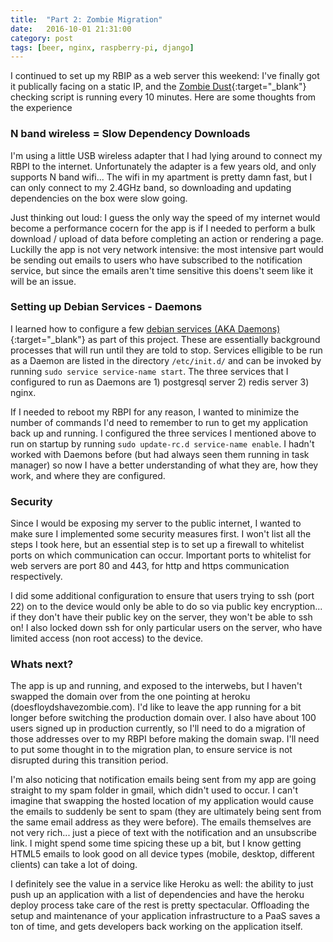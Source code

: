 ```yaml
---
title:  "Part 2: Zombie Migration"
date:   2016-10-01 21:31:00
category: post
tags: [beer, nginx, raspberry-pi, django]
---
```


I continued to set up my RBIP as a web server this weekend: I've finally got it publically facing on a static IP, and the [Zombie Dust][zd]{:target="_blank"} checking script is running every 10 minutes. Here are some thoughts from the experience

### N band wireless = Slow Dependency Downloads

I'm using a little USB wireless adapter that I had lying around to connect my RBPI to the internet. Unfortunately the adapter is a few years old, and only supports N band wifi... The wifi in my apartment is pretty damn fast, but I can only connect to my 2.4GHz band, so downloading and updating dependencies on the box were slow going.

Just thinking out loud: I guess the only way the speed of my internet would become a performance cocern for the app is if I needed to perform a bulk download / upload of data before completing an action or rendering a page. Luckilly the app is not very network intensive: the most intensive part would be sending out emails to users who have subscribed to the notification service, but since the emails aren't time sensitive this doens't seem like it will be an issue.

### Setting up Debian Services - Daemons

I learned how to configure a few [debian services (AKA Daemons)][daemon]{:target="_blank"} as part of this project. These are essentially background processes that will run until they are told to stop. Services elligible to be run as a Daemon are listed in the directory `/etc/init.d/` and can be invoked by running `sudo service service-name start`. The three services that I configured to run as Daemons are 1) postgresql server 2) redis server 3) nginx.

If I needed to reboot my RBPI for any reason, I wanted to minimize the number of commands I'd need to remember to run to get my application back up and running. I configured the three services I mentioned above to run on startup by running `sudo update-rc.d service-name enable`. I hadn't worked with Daemons before (but had always seen them running in task manager) so now I have a better understanding of what they are, how they work, and where they are configured.

### Security

Since I would be exposing my server to the public internet, I wanted to make sure I implemented some security measures first. I won't list all the steps I took here, but an essential step is to set up a firewall to whitelist ports on which communication can occur. Important ports to whitelist for web servers are port 80 and 443, for http and https communication respectively.

I did some additional configuration to ensure that users trying to ssh (port 22) on to the device would only be able to do so via public key encryption... if they don't have their public key on the server, they won't be able to ssh on! I also locked down ssh for only particular users on the server, who have limited access (non root access) to the device.

### Whats next?

The app is up and running, and exposed to the interwebs, but I haven't swapped the domain over from the one pointing at heroku (doesfloydshavezombie.com). I'd like to leave the app running for a bit longer before switching the production domain over. I also have about 100 users signed up in production currently, so I'll need to do a migration of those addresses over to my RBPI before making the domain swap. I'll need to put some thought in to the migration plan, to ensure service is not disrupted during this transition period.

I'm also noticing that notification emails being sent from my app are going straight to my spam folder in gmail, which didn't used to occur. I can't imagine that swapping the hosted location of my application would cause the emails to suddenly be sent to spam (they are ultimately being sent from the same email address as they were before). The emails themselves are not very rich... just a piece of text with the notification and an unsubscribe link. I might spend some time spicing these up a bit, but I know getting HTML5 emails to look good on all device types (mobile, desktop, different clients) can take a lot of doing.

I definitely see the value in a service like Heroku as well: the ability to just push up  an application with a list of dependencies and have the heroku deploy process take care of the rest is pretty spectacular. Offloading the setup and maintenance of your application infrastructure to a PaaS saves a ton of time, and gets developers back working on the application itself.

[zd]: https://www.3floyds.com/beer/zombie-dust/
[daemon]: https://wiki.debian.org/Daemon
